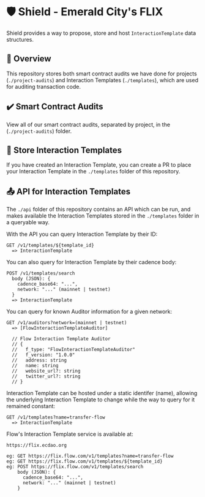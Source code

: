 # 🛡️ Shield - Emerald City's FLIX

Shield provides a way to propose, store and host `InteractionTemplate` data structures.

## 📖 Overview

This repository stores both smart contract audits we have done for projects (`./project-audits`) and Interaction Templates (`./templates`), which are used for auditing transaction code.

## ✔️ Smart Contract Audits

View all of our smart contract audits, separated by project, in the (`./project-audits`) folder.

## 💾 Store Interaction Templates

If you have created an Interaction Template, you can create a PR to place your Interaction Template in the `./templates` folder of this repository.

## 📤 API for Interaction Templates

The `./api` folder of this repository contains an API which can be run, and makes available the Interaction Templates stored in the `./templates` folder in a queryable way.

With the API you can query Interaction Template by their ID:

```
GET /v1/templates/${template_id}
  => InteractionTemplate
```

You can also query for Interaction Template by their cadence body:

```
POST /v1/templates/search
  body (JSON): {
    cadence_base64: "...",
    network: "..." (mainnet | testnet)
  }
  => InteractionTemplate
```

You can query for known Auditor information for a given network:

```
GET /v1/auditors?network=(mainnet | testnet)
  => [FlowInteractionTemplateAuditor]

  // Flow Interaction Template Auditor
  // {
  //   f_type: "FlowInteractionTemplateAuditor"
  //   f_version: "1.0.0"
  //   address: string
  //   name: string
  //   website_url?: string
  //   twitter_url?: string
  // }
```

Interaction Template can be hosted under a static identifer (name), allowing the underlying Interaction Template to change while the way to query for it remained constant:

```
GET /v1/templates?name=transfer-flow
  => InteractionTemplate
```

Flow's Interaction Template service is available at:

```
https://flix.ecdao.org

eg: GET https://flix.flow.com/v1/templates?name=transfer-flow
eg: GET https://flix.flow.com/v1/templates/${template_id}
eg: POST https://flix.flow.com/v1/templates/search
    body (JSON): {
      cadence_base64: "...",
      network: "..." (mainnet | testnet)
    }
```
